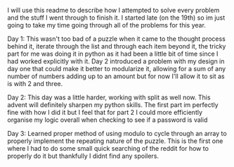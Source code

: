 I will use this readme to describe how I attempted to solve every problem and the stuff I went through to finish it. I started late (on the 19th) so im just going to take my time going through all of the problems for this year.

Day 1: 
    This wasn't too bad of a puzzle when it came to the thought process behind it, iterate through the list and through each item beyond it, the tricky part for me was doing it in python as it had been a little bit of time since I had worked explicitly with it. Day 2 introduced a problem with my design in day one that could make it better to modularize it, allowing for a sum of any number of numbers adding up to an amount but for now I'll allow it to sit as is with 2 and three.

Day 2:
    This day was a little harder, working with split as well now. This advent will definitely sharpen my python skills. The first part im perfectly fine with how I did it but I feel that for part 2 I could more efficiently organise my logic overall when checking to see if a password is valid

Day 3:
    Learned proper method of using modulo to cycle through an array to properly implement the repeating nature of the puzzle. This is the first one where I had to do some small quick searching of the reddit for how to properly do it but thankfully I didnt find any spoilers.